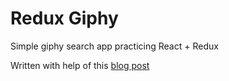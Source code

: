 # Redux Giphy

Simple giphy search app practicing React + Redux

Written with help of this [blog post](https://blog.tighten.co/react-101-building-a-gif-search-engine)